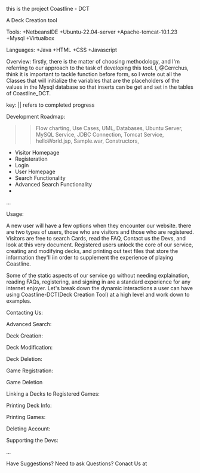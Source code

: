 this is the project
Coastline - DCT

A Deck Creation tool

Tools: 
+NetbeansIDE
+Ubuntu-22.04-server
+Apache-tomcat-10.1.23
+Mysql
+Virtualbox

Languages:
+Java
+HTML
+CSS
+Javascript

Overview:
firstly, there is the matter of choosing methodology, and I'm referring to our approach to the task of developing this tool. I, @Cerrchus, think it is important to tackle function before form, so I wrote out all the Classes that will initialize the variables that are the placeholders of the values in the Mysql database so that inserts can be get and set in the tables of Coastline_DCT.
  

key: || refers to completed progress

Development Roadmap:

>> Flow charting,
>> Use Cases,
>> UML,
>> Databases,
>> Ubuntu Server,
>> MySQL Service,
>> JDBC Connection,
>> Tomcat Service,
>> helloWorld.jsp,
>> Sample.war,
>> Constructors,
+ Visitor Homepage
+ Registeration
+ Login
+ User Homepage
+ Search Functionality
+ Advanced Search Functionality
+ 


...


Usage:

A new user will have a few options when they encounter our website. there are two types of users, those who are visitors and those who are registered.
Visitors are free to search Cards, read the FAQ, Contact us the Devs, and look at this very document. Registered users unlock the core of our service, creating and modifying decks, and printing out text files that store the information they'll iin order to supplement the experience of playing Coastline.

Some of the static aspects of our service go without needing explaination, reading FAQs, registering, and signing in are a standard experience for any internet enjoyer. Let's break down the dynamic interactions a user can have using Coastline-DCT(Deck Creation Tool) at a high level and work down to examples.

Contacting Us:

Advanced Search:

Deck Creation:

Deck Modification:

Deck Deletion:

Game Registration:

Game Deletion

Linking a Decks to Registered Games:

Printing Deck Info:

Printing Games:

Deleting Account:

Supporting the Devs:



...


Have Suggestions? Need to ask Questions? Conact Us at <insert supportemail>
